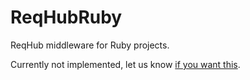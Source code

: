 # ReqHubRuby
ReqHub middleware for Ruby projects.

Currently not implemented, let us know [if you want this](https://github.com/SpaceGiraffe-io/ReqHubRuby/issues/1).
